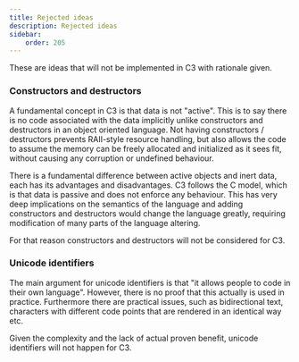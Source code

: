 ```yaml
---
title: Rejected ideas
description: Rejected ideas
sidebar:
    order: 205
---
```

These are ideas that will not be implemented in C3 with rationale given.


### Constructors and destructors

A fundamental concept in C3 is that data is not "active". This is to say there is no code associated with the data implicitly unlike constructors and destructors in an object oriented language. Not having constructors / destructors prevents RAII-style resource handling, but also allows the code to assume the memory can be freely allocated and initialized as it sees fit, without causing any corruption or undefined behaviour.

There is a fundamental difference between active objects and inert data, each has its advantages and disadvantages. C3 follows the C model, which is that data is passive and does not enforce any behaviour. This has very deep implications on the semantics of the language and adding constructors and destructors would change the language greatly, requiring modification of many parts of the language altering.

For that reason constructors and destructors will not be considered for C3.

### Unicode identifiers

The main argument for unicode identifiers is that "it allows people to code in their own language". However, there is no proof that this actually is used in practice. Furthermore there are practical issues, such as bidirectional text, characters with different code points that are rendered in an identical way etc.

Given the complexity and the lack of actual proven benefit, unicode identifiers will not happen for C3.